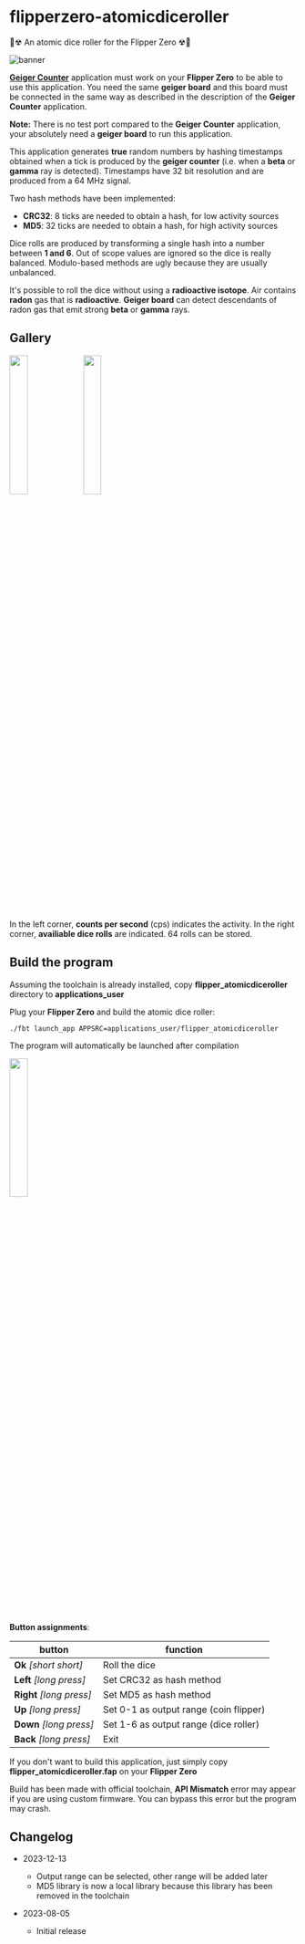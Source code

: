 # flipperzero-atomicdiceroller
🎲☢ An atomic dice roller for the Flipper Zero ☢🎲

![banner](https://github.com/nmrr/flipperzero-atomicdiceroller/blob/main/img/banner.jpg)

[**Geiger Counter**](https://github.com/nmrr/flipperzero-geigercounter) application must work on your **Flipper Zero** to be able to use this application. You need the same **geiger board** and this board must be connected in the same way as described in the description of the **Geiger Counter** application.

**Note:** There is no test port compared to the **Geiger Counter** application, your absolutely need a **geiger board** to run this application.

This application generates **true** random numbers by hashing timestamps obtained when a tick is produced by the **geiger counter** (i.e. when a **beta** or **gamma** ray is detected). Timestamps have 32 bit resolution and are produced from a 64 MHz signal.

Two hash methods have been implemented:
- **CRC32**: 8 ticks are needed to obtain a hash, for low activity sources
- **MD5**: 32 ticks are needed to obtain a hash, for high activity sources

Dice rolls are produced by transforming a single hash into a number between **1 and 6**. Out of scope values are ignored so the dice is really balanced.
Modulo-based methods are ugly because they are usually unbalanced.

It's possible to roll the dice without using a **radioactive isotope**. Air contains **radon** gas that is **radioactive**. **Geiger board** can detect descendants of radon gas that emit strong **beta** or **gamma** rays.

## Gallery

<img src="https://github.com/nmrr/flipperzero-atomicdiceroller/blob/main/img/flipper2.png" width=25% height=25%> <img src="https://github.com/nmrr/flipperzero-atomicdiceroller/blob/main/img/flipper3.png" width=25% height=25%>

In the left corner, **counts per second** (cps) indicates the activity. In the right corner, **availiable dice rolls** are indicated. 64 rolls can be stored.

## Build the program

Assuming the toolchain is already installed, copy **flipper_atomicdiceroller** directory to **applications_user**

Plug your **Flipper Zero** and build the atomic dice roller:
```
./fbt launch_app APPSRC=applications_user/flipper_atomicdiceroller
```

The program will automatically be launched after compilation

<img src="https://github.com/nmrr/flipperzero-atomicdiceroller/blob/main/img/flipper1.png" width=25% height=25%>

**Button assignments**: 

button  | function
------------- | -------------
**Ok** *[short short]*  | Roll the dice
**Left** *[long press]* | Set CRC32 as hash method
**Right** *[long press]* | Set MD5 as hash method
**Up** *[long press]* | Set 0-1 as output range (coin flipper)
**Down** *[long press]* | Set 1-6 as output range (dice roller)
**Back** *[long press]*  | Exit

If you don't want to build this application, just simply copy **flipper_atomicdiceroller.fap** on your **Flipper Zero** 

Build has been made with official toolchain, **API Mismatch** error may appear if you are using custom firmware. You can bypass this error but the program may crash.

## Changelog

* 2023-12-13
  * Output range can be selected, other range will be added later
  * MD5 library is now a local library because this library has been removed in the toolchain

* 2023-08-05
  * Initial release